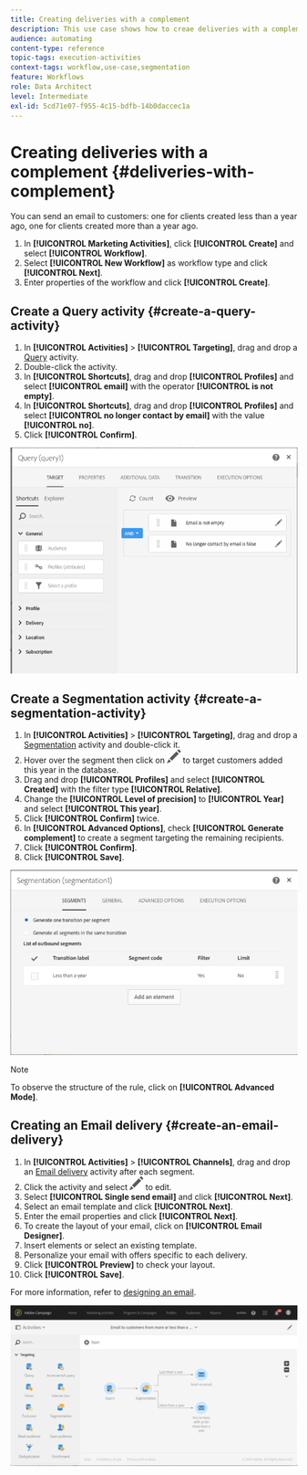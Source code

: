```yaml
---
title: Creating deliveries with a complement
description: This use case shows how to creae deliveries with a complement.
audience: automating
content-type: reference
topic-tags: execution-activities
context-tags: workflow,use-case,segmentation
feature: Workflows
role: Data Architect
level: Intermediate
exl-id: 5cd71e07-f955-4c15-bdfb-14b0daccec1a
---
```

# Creating deliveries with a complement {#deliveries-with-complement}

You can send an email to customers: one for clients created less than a year ago, one for clients created more than a year ago.

1. In **[!UICONTROL Marketing Activities]**, click **[!UICONTROL Create]** and select **[!UICONTROL Workflow]**.
1. Select **[!UICONTROL New Workflow]** as workflow type and click **[!UICONTROL Next]**.
1. Enter properties of the workflow and click **[!UICONTROL Create]**.

## Create a Query activity {#create-a-query-activity}

1. In **[!UICONTROL Activities]** > **[!UICONTROL Targeting]**, drag and drop a [Query](../../automating/using/query.md) activity.
1. Double-click the activity.
1. In **[!UICONTROL Shortcuts]**, drag and drop **[!UICONTROL Profiles]** and select **[!UICONTROL email]** with the operator **[!UICONTROL is not empty]**.
1. In **[!UICONTROL Shortcuts]**, drag and drop **[!UICONTROL Profiles]** and select **[!UICONTROL no longer contact by email]** with the value **[!UICONTROL no]**.
1. Click **[!UICONTROL Confirm]**.

![](assets/wf-complement-query.png)

## Create a Segmentation activity {#create-a-segmentation-activity}

1. In **[!UICONTROL Activities]** > **[!UICONTROL Targeting]**, drag and drop a [Segmentation](../../automating/using/segmentation.md) activity and double-click it.
1. Hover over the segment then click on ![](assets/edit_darkgrey-24px.png) to target customers added this year in the database. 
1. Drag and drop **[!UICONTROL Profiles]** and select **[!UICONTROL Created]** with the filter type **[!UICONTROL Relative]**.
1. Change the **[!UICONTROL Level of precision]** to **[!UICONTROL Year]** and select **[!UICONTROL This year]**.
1. Click **[!UICONTROL Confirm]** twice.
1. In **[!UICONTROL Advanced Options]**, check **[!UICONTROL Generate complement]** to create a segment targeting the remaining recipients.
1. Click **[!UICONTROL Confirm]**.
1. Click **[!UICONTROL Save]**.

![](assets/wf-complement-segmentation.png)

>[!NOTE]
>
>To observe the structure of the rule, click on **[!UICONTROL Advanced Mode]**.

## Creating an Email delivery {#create-an-email-delivery}

1. In **[!UICONTROL Activities]** > **[!UICONTROL Channels]**, drag and drop an [Email delivery](../../automating/using/email-delivery.md) activity after each segment.
1. Click the activity and select ![](assets/edit_darkgrey-24px.png) to edit.
1. Select **[!UICONTROL Single send email]** and click **[!UICONTROL Next]**.
1. Select an email template and click **[!UICONTROL Next]**.
1. Enter the email properties and click **[!UICONTROL Next]**.
1. To create the layout of your email, click on **[!UICONTROL Email Designer]**.
1. Insert elements or select an existing template.
1. Personalize your email with offers specific to each delivery.
1. Click **[!UICONTROL Preview]** to check your layout.
1. Click **[!UICONTROL Save]**.

For more information, refer to [designing an email](../../designing/using/designing-from-scratch.md#designing-an-email-content-from-scratch).

![](assets/wf-deliveries-with-a-complement.png)
